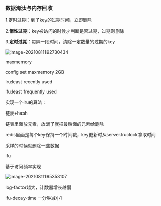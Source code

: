 ### 数据淘汰与内存回收

1.定时过期：到了key的过期时间，立即删除

2.**惰性过期**：key被访问的时候才判断是否过期，过期则删除

3.**定时过期**：每隔一段时间，清除一定数量的过期的key



![image-20210811192730434](C:\Users\admin\AppData\Roaming\Typora\typora-user-images\image-20210811192730434.png)

maxmemory 

config set maxmemory 2GB





lru:least recently used

lfu:least frequently used



实现一个lru的算法：

链表+hash

链表里面放元素，放满了就把最后面的元素给删除



redis里面是每个key保持一个时间戳，key更新时从server.lruclock拿取时间

采样的时候就删除一些数据



lfu

基于访问频率实现

![image-20210811195353107](C:\Users\admin\AppData\Roaming\Typora\typora-user-images\image-20210811195353107.png)

log-factor越大，计数器增长越慢

lfu-decay-time 一分钟减小1